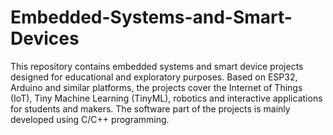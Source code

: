 # Embedded-Systems-and-Smart-Devices
This repository contains embedded systems and smart device projects designed for educational and exploratory purposes.
Based on ESP32, Arduino and similar platforms, the projects cover the Internet of Things (IoT), Tiny Machine Learning (TinyML), robotics and interactive applications for students and makers.
The software part of the projects is mainly developed using C/C++ programming.
